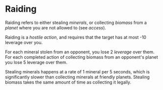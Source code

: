 # Raiding

Raiding refers to either stealing *minerals*, or collecting *biomass* from a *planet* where you are not allowed to (see *access*).

Raiding is a *hostile action*, and requires that the target has at most -10 leverage over you.

For each mineral stolen from an opponent, you lose 2 *leverage* over them. For each completed action of collecting biomass from an opponent's planet you lose 5 leverage over them.

Stealing minerals happens at a rate of 1 mineral per 5 seconds, which is significantly slower than collecting minerals at friendly planets. Stealing biomass takes the same amount of time as collecting it legally.
